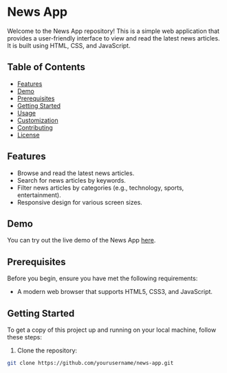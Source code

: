 # News App

Welcome to the News App repository! This is a simple web application that provides a user-friendly interface to view and read the latest news articles. It is built using HTML, CSS, and JavaScript.

## Table of Contents

- [Features](#features)
- [Demo](#demo)
- [Prerequisites](#prerequisites)
- [Getting Started](#getting-started)
- [Usage](#usage)
- [Customization](#customization)
- [Contributing](#contributing)
- [License](#license)

## Features

- Browse and read the latest news articles.
- Search for news articles by keywords.
- Filter news articles by categories (e.g., technology, sports, entertainment).
- Responsive design for various screen sizes.

## Demo

You can try out the live demo of the News App [here](https://your-news-app-url.com).

## Prerequisites

Before you begin, ensure you have met the following requirements:

- A modern web browser that supports HTML5, CSS3, and JavaScript.

## Getting Started

To get a copy of this project up and running on your local machine, follow these steps:

1. Clone the repository:

```bash
git clone https://github.com/yourusername/news-app.git
